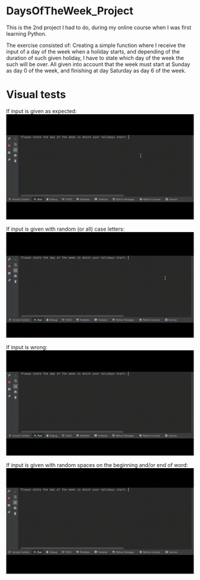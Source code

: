# DaysOfTheWeek_Project
This is the 2nd project I had to do, during my online course when I was first learning Python.

The exercise consisted of:
Creating a simple function where I receive the input of a day of the week when a holiday starts, and depending of the duration of such given holiday, I have to state which day of the week the such will be over.
All given into account that the week must start at Sunday as day 0 of the week, and finishing at day Saturday as day 6 of the week.

# Visual tests
If input is given as expected:
![DaysOfTheWeek_Project (test 1).gif](https://github.com/BlueDragonJess/DaysOfTheWeek_Project/blob/main/DaysOfTheWeek_Project%20(test%201).gif)

If input is given with random (or all) case letters:
![DaysOfTheWeek_Project (test 2).gif](https://github.com/BlueDragonJess/DaysOfTheWeek_Project/blob/main/DaysOfTheWeek_Project%20(test%202).gif)

If input is wrong:
![DaysOfTheWeek_Project (test 3).gif](https://github.com/BlueDragonJess/DaysOfTheWeek_Project/blob/main/DaysOfTheWeek_Project%20(test%203).gif)

If input is given with random spaces on the beginning and/or end of word:
![DaysOfTheWeek_Project (test 4).gif](https://github.com/BlueDragonJess/DaysOfTheWeek_Project/blob/main/DaysOfTheWeek_Project%20(test%204).gif)
